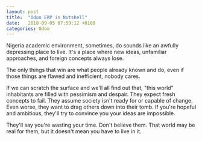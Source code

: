 ```yaml
---
layout: post
title:  "Odoo ERP in Nutshell"
date:   2018-09-05 07:59:12 +0100
categories: Odoo
---
```


Nigeria academic environment, sometimes, do sounds like an awfully depressing place to live. It's a place where new ideas, unfamiliar approaches, and foreign concepts always lose. 

The only things that win are what people already known and do, even if those things are flawed and inefficient, nobody cares.

If we can scratch the surface and we'll all find out that, "this world" inhabitants  are filled with pessimism and despair. They expect fresh concepts to fail. 
They assume society isn't ready for or capable of change. Even worse, they want to drag others down into their tomb. If you're hopeful and ambitious, they'll try to convince you your ideas are impossible.

They'll say you're wasting your time. Don't believe them. That world may be real for them, but it doesn't mean you have to live in it.